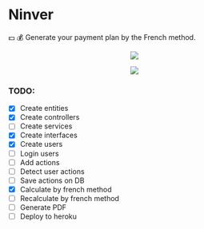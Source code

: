 # Ninver

:dollar: :moneybag: Generate your payment plan by the French method.



<div align="center">

![](https://d31dn7nfpuwjnm.cloudfront.net/images/valoraciones/0030/5310/tipos-sistemas-amortizacion-frances-aleman-americano.png?1526024784)
    
![](https://www.navascusi.com/wp-content/uploads/2015/03/Captura.png)

</div>

### TODO: 
- [x] Create entities
- [x] Create controllers
- [ ] Create services
- [x] Create interfaces
- [x] Create users
- [ ] Login users
- [ ] Add actions
- [ ] Detect user actions
- [ ] Save actions on DB
- [x] Calculate by french method
- [ ] Recalculate by french method
- [ ] Generate PDF
- [ ] Deploy to heroku
